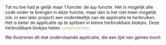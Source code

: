 Tot nu toe had je gelijk maar 1 functie: de `App` functie. Het is mogelijk alle code onder te brengen in deze functie, maar dan is het niet meer mogelijk (vb. in een later project) een onderdeeltje van de applicatie te herbruiken. Het is beter de applicatie op te splitsen in kleine herbruikbare blokjes. Deze herbruikbare blokjes heten <span style="color:#c8ab83;">componenten</span>

We illustreren dit met onderstaande applicatie, die een lijst van games toont: